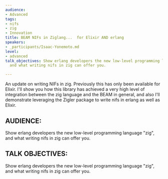 ```yaml
---
audience:
- Advanced
tags:
- nifs
- zig
- Innovation
title: BEAM NIFs in Ziglang...  for Elixir AND erlang
speakers:
- _participants/Isaac-Yonemoto.md
level:
- advanced
talk_objectives: Show erlang developers the new low-level programming language "zig",
  and what writing nifs in zig can offer you.

---
```

An update on writing NIFs in zig. Previously this has only been available for Elixir. I'll show you how this library has achieved a very high level of integration between the zig language and the BEAM in general, and also I'll demonstrate leveraging the Zigler package to write nifs in erlang as well as Elixir.

## **AUDIENCE:**

Show erlang developers the new low-level programming language "zig", and what writing nifs in zig can offer you.

## **TALK OBJECTIVES:**

Show erlang developers the new low-level programming language "zig", and what writing nifs in zig can offer you.